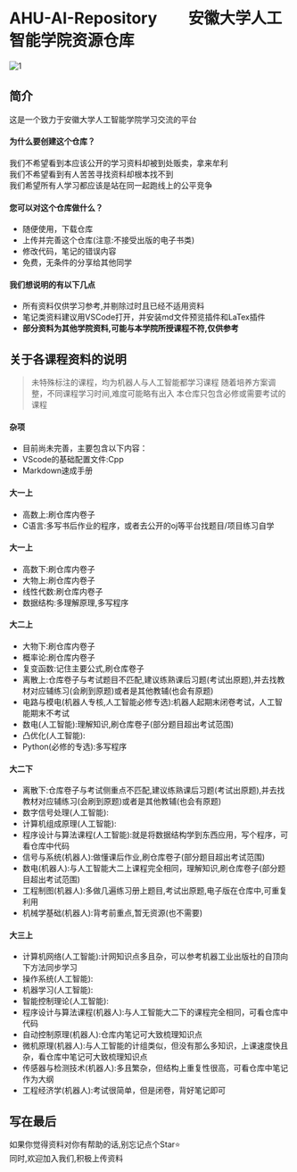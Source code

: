 # AHU-AI-Repository&emsp;&emsp;安徽大学人工智能学院资源仓库
![1](https://img.shields.io/badge/AHU-AI-blue)
## 简介
这是一个致力于安徽大学人工智能学院学习交流的平台<br>
#### 为什么要创建这个仓库？
我们不希望看到本应该公开的学习资料却被到处贩卖，拿来牟利<br>
我们不希望看到有人苦苦寻找资料却根本找不到<br>
我们希望所有人学习都应该是站在同一起跑线上的公平竞争<br>
#### 您可以对这个仓库做什么？
* 随便使用，下载仓库
* 上传并完善这个仓库(注意:不接受出版的电子书类)
* 修改代码，笔记的错误内容
* 免费，无条件的分享给其他同学
#### 我们想说明的有以下几点
* 所有资料仅供学习参考,并剔除过时且已经不适用资料
* 笔记类资料建议用VSCode打开，并安装md文件预览插件和LaTex插件
* **部分资料为其他学院资料,可能与本学院所授课程不符,仅供参考**
## 关于各课程资料的说明
> 未特殊标注的课程，均为机器人与人工智能都学习课程
> 随着培养方案调整，不同课程学习时间,难度可能略有出入
> 本仓库只包含必修或需要考试的课程
#### 杂项
* 目前尚未完善，主要包含以下内容：
* VScode的基础配置文件:Cpp
* Markdown速成手册
#### 大一上
* 高数上:刷仓库内卷子
* C语言:多写书后作业的程序，或者去公开的oj等平台找题目/项目练习自学
#### 大一上
* 高数下:刷仓库内卷子
* 大物上:刷仓库内卷子
* 线性代数:刷仓库内卷子
* 数据结构:多理解原理,多写程序
#### 大二上
* 大物下:刷仓库内卷子
* 概率论:刷仓库内卷子
* 复变函数:记住主要公式,刷仓库卷子
* 离散上:仓库卷子与考试题目不匹配,建议练熟课后习题(考试出原题),并去找教材对应辅练习(会刷到原题)或者是其他教辅(也会有原题)
* 电路与模电(机器人专核,人工智能必修专选):机器人起期末闭卷考试，人工智能期末不考试
* 数电(人工智能):理解知识,刷仓库卷子(部分题目超出考试范围)
* 凸优化(人工智能):
* Python(必修的专选):多写程序
#### 大二下
* 离散下:仓库卷子与考试侧重点不匹配,建议练熟课后习题(考试出原题),并去找教材对应辅练习(会刷到原题)或者是其他教辅(也会有原题)
* 数字信号处理(人工智能):
* 计算机组成原理(人工智能):
* 程序设计与算法课程(人工智能):就是将数据结构学到东西应用，写个程序，可看仓库中代码
* 信号与系统(机器人):做懂课后作业,刷仓库卷子(部分题目超出考试范围)
* 数电(机器人):与人工智能大二上课程完全相同，理解知识,刷仓库卷子(部分题目超出考试范围)
* 工程制图(机器人):多做几遍练习册上题目,考试出原题,电子版在仓库中,可重复利用
* 机械学基础(机器人):背考前重点,暂无资源(也不需要)
#### 大三上
* 计算机网络(人工智能):计网知识点多且杂，可以参考机器工业出版社的自顶向下方法同步学习
* 操作系统(人工智能):
* 机器学习(人工智能):
* 智能控制理论(人工智能):
* 程序设计与算法课程(机器人):与人工智能大二下的课程完全相同，可看仓库中代码
* 自动控制原理(机器人):仓库内笔记可大致梳理知识点
* 微机原理(机器人):与人工智能的计组类似，但没有那么多知识，上课速度快且杂，看仓库中笔记可大致梳理知识点
* 传感器与检测技术(机器人):多且繁杂，但结构上重复性很高，可看仓库中笔记作为大纲
* 工程经济学(机器人):考试很简单，但是闭卷，背好笔记即可
## 写在最后
如果你觉得资料对你有帮助的话,别忘记点个Star⭐<br>
同时,欢迎加入我们,积极上传资料<br>
